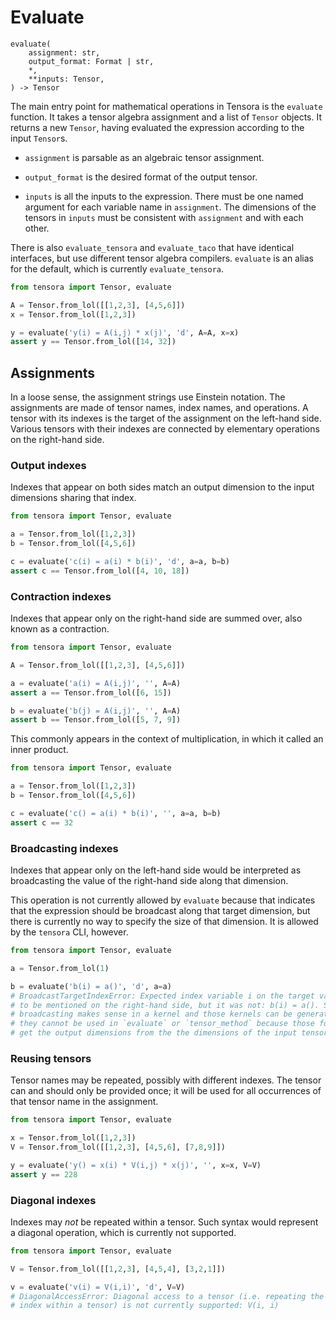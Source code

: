# Evaluate

```
evaluate(
    assignment: str,
    output_format: Format | str,
    *,
    **inputs: Tensor,
) -> Tensor
```

The main entry point for mathematical operations in Tensora is the `evaluate` function. It takes a tensor algebra assignment and a list of `Tensor` objects. It returns a new `Tensor`, having evaluated the expression according to the input `Tensor`s.

* `assignment` is parsable as an algebraic tensor assignment.

* `output_format` is the desired format of the output tensor.

* `inputs` is all the inputs to the expression. There must be one named argument for each variable name in `assignment`. The dimensions of the tensors in `inputs` must be consistent with `assignment` and with each other.

There is also `evaluate_tensora` and `evaluate_taco` that have identical interfaces, but use different tensor algebra compilers. `evaluate` is an alias for the default, which is currently `evaluate_tensora`.

```python
from tensora import Tensor, evaluate

A = Tensor.from_lol([[1,2,3], [4,5,6]])
x = Tensor.from_lol([1,2,3])

y = evaluate('y(i) = A(i,j) * x(j)', 'd', A=A, x=x)
assert y == Tensor.from_lol([14, 32])
```

## Assignments

In a loose sense, the assignment strings use Einstein notation. The assignments are made of tensor names, index names, and operations. A tensor with its indexes is the target of the assignment on the left-hand side. Various tensors with their indexes are connected by elementary operations on the right-hand side.

### Output indexes

Indexes that appear on both sides match an output dimension to the input dimensions sharing that index. 

```python
from tensora import Tensor, evaluate

a = Tensor.from_lol([1,2,3])
b = Tensor.from_lol([4,5,6])

c = evaluate('c(i) = a(i) * b(i)', 'd', a=a, b=b)
assert c == Tensor.from_lol([4, 10, 18])
```

### Contraction indexes

Indexes that appear only on the right-hand side are summed over, also known as a contraction.

```python
from tensora import Tensor, evaluate

A = Tensor.from_lol([[1,2,3], [4,5,6]])

a = evaluate('a(i) = A(i,j)', '', A=A)
assert a == Tensor.from_lol([6, 15])

b = evaluate('b(j) = A(i,j)', '', A=A)
assert b == Tensor.from_lol([5, 7, 9])
```

This commonly appears in the context of multiplication, in which it called an inner product.

```python
from tensora import Tensor, evaluate

a = Tensor.from_lol([1,2,3])
b = Tensor.from_lol([4,5,6])

c = evaluate('c() = a(i) * b(i)', '', a=a, b=b)
assert c == 32
```

### Broadcasting indexes

Indexes that appear only on the left-hand side would be interpreted as broadcasting the value of the right-hand side along that dimension.

This operation is not currently allowed by `evaluate` because that indicates that the expression should be broadcast along that target dimension, but there is currently no way to specify the size of that dimension. It is allowed by the `tensora` CLI, however.

```python
from tensora import Tensor, evaluate

a = Tensor.from_lol(1)

b = evaluate('b(i) = a()', 'd', a=a)
# BroadcastTargetIndexError: Expected index variable i on the target variable
# to be mentioned on the right-hand side, but it was not: b(i) = a(). Such
# broadcasting makes sense in a kernel and those kernels can be generated, but
# they cannot be used in `evaluate` or `tensor_method` because those functions
# get the output dimensions from the the dimensions of the input tensors.
```

### Reusing tensors

Tensor names may be repeated, possibly with different indexes. The tensor can and should only be provided once; it will be used for all occurrences of that tensor name in the assignment.

```python
from tensora import Tensor, evaluate

x = Tensor.from_lol([1,2,3])
V = Tensor.from_lol([[1,2,3], [4,5,6], [7,8,9]])

y = evaluate('y() = x(i) * V(i,j) * x(j)', '', x=x, V=V)
assert y == 228
```

### Diagonal indexes

Indexes may *not* be repeated within a tensor. Such syntax would represent a diagonal operation, which is currently not supported.

```python
from tensora import Tensor, evaluate

V = Tensor.from_lol([[1,2,3], [4,5,4], [3,2,1]])

v = evaluate('v(i) = V(i,i)', 'd', V=V)
# DiagonalAccessError: Diagonal access to a tensor (i.e. repeating the same
# index within a tensor) is not currently supported: V(i, i)
```
